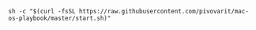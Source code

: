```sh -c "$(curl -fsSL https://raw.githubusercontent.com/pivovarit/mac-os-playbook/master/start.sh)"```
